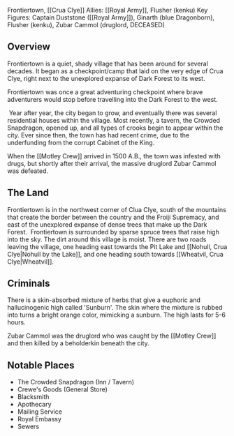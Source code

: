 Frontiertown, [[Crua Clye]]
Allies: [[Royal Army]], Flusher (kenku)
Key Figures: Captain Duststone ([[Royal Army]]), Ginarth (blue Dragonborn), Flusher (kenku), Zubar Cammol (druglord, DECEASED)

## Overview
Frontiertown is a quiet, shady village that has been around for several decades. It began as a checkpoint/camp that laid on the very edge of Crua Clye, right next to the unexplored expanse of Dark Forest to its west.  

Frontiertown was once a great adventuring checkpoint where brave adventurers would stop before travelling into the Dark Forest to the west. 

 Year after year, the city began to grow, and eventually there was several residential houses within the village. Most recently, a tavern, the Crowded Snapdragon, opened up, and all types of crooks begin to appear within the city. Ever since then, the town has had recent crime, due to the underfunding from the corrupt Cabinet of the King.  

When the [[Motley Crew]] arrived in 1500 A.B., the town was infested with drugs, but shortly after their arrival, the massive druglord Zubar Cammol was defeated.

## The Land
Frontiertown is in the northwest corner of Clua Clye, south of the mountains that create the border between the country and the Froiji Supremacy, and east of the unexplored expanse of dense trees that make up the Dark Forest.  Frontiertown is surrounded by sparse spruce trees that raise high into the sky. The dirt around this village is moist. There are two roads leaving the village, one heading east towards the Pit Lake and [[Nohull, Crua Clye|Nohull by the Lake]], and one heading south towards [[Wheatvil, Crua Clye|Wheatvil]].

## Criminals
There is a skin-absorbed mixture of herbs that give a euphoric and hallucinogenic high called 'Sunburn'. The skin where the mixture is rubbed into turns a bright orange color, mimicking a sunburn. The high lasts for 5-6 hours.

Zubar Cammol was the druglord who was caught by the [[Motley Crew]] and then killed by a beholderkin beneath the city.

## Notable Places
- The Crowded Snapdragon (Inn / Tavern)
- Crewe's Goods (General Store)
- Blacksmith
- Apothecary
- Mailing Service
- Royal Embassy
- Sewers